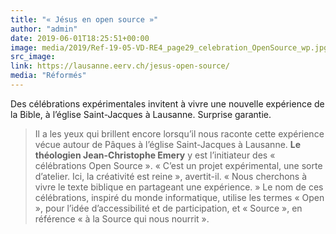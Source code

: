 ```yaml
---
title: "« Jésus en open source »"
author: "admin"
date: 2019-06-01T18:25:51+00:00
image: media/2019/Ref-19-05-VD-RE4_page29_celebration_OpenSource_wp.jpg
src_image:
link: https://lausanne.eerv.ch/jesus-open-source/
media: "Réformés"
---
```


Des célébrations expérimentales invitent à vivre une nouvelle expérience de la Bible, à l’église Saint-Jacques à Lausanne. Surprise garantie.

> Il a les yeux qui brillent encore lorsqu’il nous raconte cette expérience vécue autour de Pâques à l’église Saint-Jacques à Lausanne. <strong>Le théologien Jean-Christophe Emery</strong> y est l’initiateur des « célébrations Open Source ». « C’est un projet expérimental, une sorte d’atelier. Ici, la créativité est reine », avertit-il. « Nous cherchons à vivre le texte biblique en partageant une expérience. » Le nom de ces célébrations, inspiré du monde informatique, utilise les termes « Open », pour l’idée d’accessibilité et de participation, et « Source », en référence « à la Source qui nous nourrit ». 
